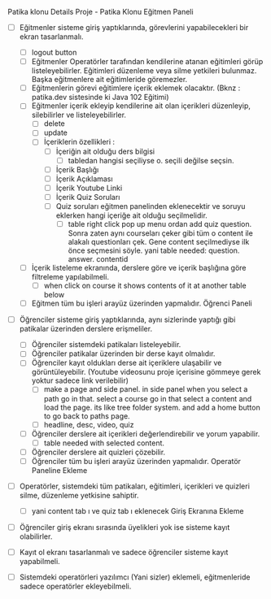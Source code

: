 Patika  klonu
Details 
Proje - Patika Klonu
Eğitmen Paneli
- [ ] Eğitmenler sisteme giriş yaptıklarında, görevlerini yapabilecekleri bir ekran tasarlanmalı.
	- [ ] logout button
	- [ ] Eğitmenler Operatörler tarafından kendilerine atanan eğitimleri görüp listeleyebilirler. Eğitimleri düzenleme veya silme yetkileri bulunmaz. Başka eğitmenlere ait eğitimleride göremezler.
	- [ ] Eğitmenlerin görevi eğitimlere içerik eklemek olacaktır. (Bknz : patika.dev sistesinde ki Java 102 Eğitimi)
	- [ ] Eğitmenler içerik ekleyip kendilerine ait olan içerikleri düzenleyip, silebilirler ve listeleyebilirler.
		- [ ] delete
		- [ ] update
		- [ ] İçeriklerin özellikleri :
			- [ ] İçeriğin ait olduğu ders bilgisi
				- [ ] tabledan hangisi seçiliyse o. seçili değilse seçsin.
			- [ ] İçerik Başlığı
			- [ ] İçerik Açıklaması
			- [ ] İçerik Youtube Linki
			- [ ] İçerik Quiz Soruları 
			- [ ] Quiz soruları eğitmen panelinden eklenecektir ve soruyu eklerken hangi içeriğe ait olduğu seçilmelidir. 
				- [ ] table right click pop up menu ordan add quiz question. Sonra zaten aynı courseları çeker gibi tüm o content ile alakalı questionları çek. Gene content seçilmediyse ilk önce seçmesini söyle. yani table needed: question. answer. contentid
	- [ ] İçerik listeleme ekranında, derslere göre ve içerik başlığına göre filtreleme yapılabilmeli.
		- [ ] when click on course it shows contents of it at another table below
	- [ ] Eğitmen tüm bu işleri arayüz üzerinden yapmalıdır.
Öğrenci Paneli
- [ ] Öğrenciler sisteme giriş yaptıklarında, aynı sizlerinde yaptığı gibi patikalar üzerinden derslere erişmeliler.
	- [ ] Öğrenciler sistemdeki patikaları listeleyebilir.
	- [ ] Öğrenciler patikalar üzerinden bir derse kayıt olmalıdır.
	- [ ] Öğrenciler kayıt oldukları derse ait içeriklere ulaşabilir ve görüntüleyebilir. (Youtube videosunu proje içerisine gömmeye gerek yoktur sadece link verilebilir)
		- [ ] make a page and side panel. in side panel when you select a path go in that. select a course go in that select a content and load the page. its like tree folder system. and add a home button to go back to paths page. 
		- [ ] headline, desc, video, quiz
	- [ ] Öğrenciler derslere ait içerikleri değerlendirebilir ve yorum yapabilir.
		- [ ] table needed with selected content.
	- [ ] Öğrenciler derslere ait quizleri çözebilir.
	- [ ] Öğrenciler tüm bu işleri arayüz üzerinden yapmalıdır.
Operatör Paneline Ekleme
- [ ] Operatörler, sistemdeki tüm patikaları, eğitimleri, içerikleri ve quizleri silme, düzenleme yetkisine sahiptir.
	- [ ] yani content tab ı ve quiz tab ı eklenecek
Giriş Ekranına Ekleme
- [ ] Öğrenciler giriş ekranı sırasında üyelikleri yok ise sisteme kayıt olabilirler.
- [ ] Kayıt ol ekranı tasarlanmalı ve sadece öğrenciler sisteme kayıt yapabilmeli.
- [ ] Sistemdeki operatörleri yazılımcı (Yani sizler) eklemeli, eğitmenleride sadece operatörler ekleyebilmeli.

